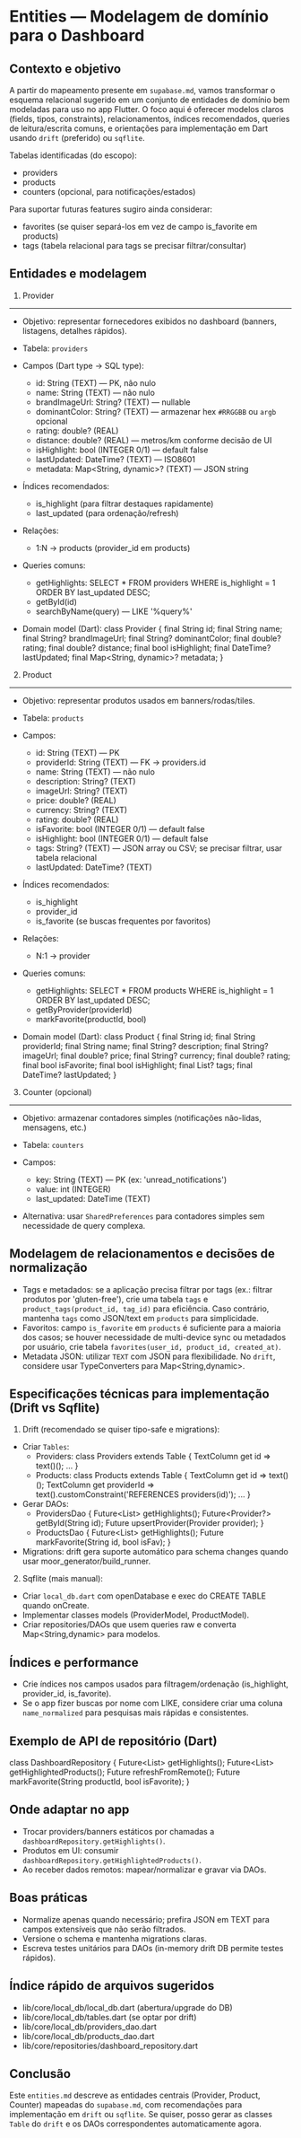 Entities — Modelagem de domínio para o Dashboard
===============================================

Contexto e objetivo
-------------------
A partir do mapeamento presente em `supabase.md`, vamos transformar o esquema relacional sugerido em um conjunto de entidades de domínio bem modeladas para uso no app Flutter. O foco aqui é oferecer modelos claros (fields, tipos, constraints), relacionamentos, índices recomendados, queries de leitura/escrita comuns, e orientações para implementação em Dart usando `drift` (preferido) ou `sqflite`.

Tabelas identificadas (do escopo):
- providers
- products
- counters (opcional, para notificações/estados)

Para suportar futuras features sugiro ainda considerar:
- favorites (se quiser separá-los em vez de campo is_favorite em products)
- tags (tabela relacional para tags se precisar filtrar/consultar)

Entidades e modelagem
---------------------
1) Provider
-----------
- Objetivo: representar fornecedores exibidos no dashboard (banners, listagens, detalhes rápidos).
- Tabela: `providers`
- Campos (Dart type → SQL type):
  - id: String (TEXT) — PK, não nulo
  - name: String (TEXT) — não nulo
  - brandImageUrl: String? (TEXT) — nullable
  - dominantColor: String? (TEXT) — armazenar hex `#RRGGBB` ou `argb` opcional
  - rating: double? (REAL)
  - distance: double? (REAL) — metros/km conforme decisão de UI
  - isHighlight: bool (INTEGER 0/1) — default false
  - lastUpdated: DateTime? (TEXT) — ISO8601
  - metadata: Map<String, dynamic>? (TEXT) — JSON string

- Índices recomendados:
  - is_highlight (para filtrar destaques rapidamente)
  - last_updated (para ordenação/refresh)

- Relações:
  - 1:N → products (provider_id em products)

- Queries comuns:
  - getHighlights: SELECT * FROM providers WHERE is_highlight = 1 ORDER BY last_updated DESC;
  - getById(id)
  - searchByName(query) — LIKE '%query%'

- Domain model (Dart):
  class Provider {
    final String id;
    final String name;
    final String? brandImageUrl;
    final String? dominantColor;
    final double? rating;
    final double? distance;
    final bool isHighlight;
    final DateTime? lastUpdated;
    final Map<String, dynamic>? metadata;
  }

2) Product
---------
- Objetivo: representar produtos usados em banners/rodas/tiles.
- Tabela: `products`
- Campos:
  - id: String (TEXT) — PK
  - providerId: String (TEXT) — FK -> providers.id
  - name: String (TEXT) — não nulo
  - description: String? (TEXT)
  - imageUrl: String? (TEXT)
  - price: double? (REAL)
  - currency: String? (TEXT)
  - rating: double? (REAL)
  - isFavorite: bool (INTEGER 0/1) — default false
  - isHighlight: bool (INTEGER 0/1) — default false
  - tags: String? (TEXT) — JSON array ou CSV; se precisar filtrar, usar tabela relacional
  - lastUpdated: DateTime? (TEXT)

- Índices recomendados:
  - is_highlight
  - provider_id
  - is_favorite (se buscas frequentes por favoritos)

- Relações:
  - N:1 → provider

- Queries comuns:
  - getHighlights: SELECT * FROM products WHERE is_highlight = 1 ORDER BY last_updated DESC;
  - getByProvider(providerId)
  - markFavorite(productId, bool)

- Domain model (Dart):
  class Product {
    final String id;
    final String providerId;
    final String name;
    final String? description;
    final String? imageUrl;
    final double? price;
    final String? currency;
    final double? rating;
    final bool isFavorite;
    final bool isHighlight;
    final List<String>? tags;
    final DateTime? lastUpdated;
  }

3) Counter (opcional)
----------------------
- Objetivo: armazenar contadores simples (notificações não-lidas, mensagens, etc.)
- Tabela: `counters`
- Campos:
  - key: String (TEXT) — PK (ex: 'unread_notifications')
  - value: int (INTEGER)
  - last_updated: DateTime (TEXT)

- Alternativa: usar `SharedPreferences` para contadores simples sem necessidade de query complexa.

Modelagem de relacionamentos e decisões de normalização
------------------------------------------------------
- Tags e metadados: se a aplicação precisa filtrar por tags (ex.: filtrar produtos por 'gluten-free'), crie uma tabela `tags` e `product_tags(product_id, tag_id)` para eficiência. Caso contrário, mantenha `tags` como JSON/text em `products` para simplicidade.
- Favoritos: campo `is_favorite` em `products` é suficiente para a maioria dos casos; se houver necessidade de multi-device sync ou metadados por usuário, crie tabela `favorites(user_id, product_id, created_at)`.
- Metadata JSON: utilizar `TEXT` com JSON para flexibilidade. No `drift`, considere usar TypeConverters para Map<String,dynamic>.

Especificações técnicas para implementação (Drift vs Sqflite)
-------------------------------------------------------------
1) Drift (recomendado se quiser tipo-safe e migrations):
- Criar `Tables`:
  - Providers: class Providers extends Table { TextColumn get id => text()(); ... }
  - Products: class Products extends Table { TextColumn get id => text()(); TextColumn get providerId => text().customConstraint('REFERENCES providers(id)'); ... }
- Gerar DAOs:
  - ProvidersDao { Future<List<Provider>> getHighlights(); Future<Provider?> getById(String id); Future<void> upsertProvider(Provider provider); }
  - ProductsDao { Future<List<Product>> getHighlights(); Future<void> markFavorite(String id, bool isFav); }
- Migrations: drift gera suporte automático para schema changes quando usar moor_generator/build_runner.

2) Sqflite (mais manual):
- Criar `local_db.dart` com openDatabase e exec do CREATE TABLE quando onCreate.
- Implementar classes models (ProviderModel, ProductModel).
- Criar repositories/DAOs que usem queries raw e converta Map<String,dynamic> para modelos.

Índices e performance
---------------------
- Crie índices nos campos usados para filtragem/ordenação (is_highlight, provider_id, is_favorite).
- Se o app fizer buscas por nome com LIKE, considere criar uma coluna `name_normalized` para pesquisas mais rápidas e consistentes.

Exemplo de API de repositório (Dart)
------------------------------------
class DashboardRepository {
  Future<List<Provider>> getHighlights();
  Future<List<Product>> getHighlightedProducts();
  Future<void> refreshFromRemote();
  Future<void> markFavorite(String productId, bool isFavorite);
}

Onde adaptar no app
-------------------
- Trocar providers/banners estáticos por chamadas a `dashboardRepository.getHighlights()`.
- Produtos em UI: consumir `dashboardRepository.getHighlightedProducts()`.
- Ao receber dados remotos: mapear/normalizar e gravar via DAOs.

Boas práticas
------------
- Normalize apenas quando necessário; prefira JSON em TEXT para campos extensíveis que não serão filtrados.
- Versione o schema e mantenha migrations claras.
- Escreva testes unitários para DAOs (in-memory drift DB permite testes rápidos).

Índice rápido de arquivos sugeridos
-----------------------------------
- lib/core/local_db/local_db.dart (abertura/upgrade do DB)
- lib/core/local_db/tables.dart (se optar por drift)
- lib/core/local_db/providers_dao.dart
- lib/core/local_db/products_dao.dart
- lib/core/repositories/dashboard_repository.dart

Conclusão
---------
Este `entities.md` descreve as entidades centrais (Provider, Product, Counter) mapeadas do `supabase.md`, com recomendações para implementação em `drift` ou `sqflite`. Se quiser, posso gerar as classes `Table` do `drift` e os DAOs correspondentes automaticamente agora.